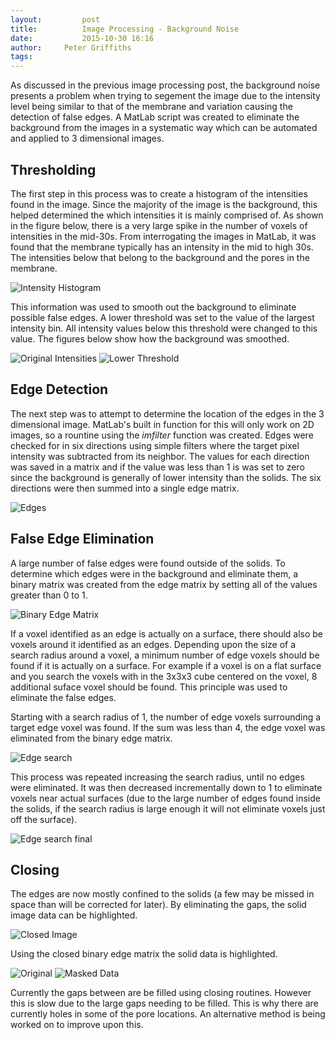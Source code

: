 ```yaml
---
layout:     	post
title:      	Image Processing - Background Noise
date:       	2015-10-30 16:16
author:     Peter Griffiths
tags:         
---
```

As discussed in the previous image processing post, the background noise presents a problem when trying to segement the image due to the intensity level being similar to that of the membrane and variation causing the detection of false edges. A MatLab script was created to eliminate the background from the images in a systematic way which can be automated and applied to 3 dimensional images.

Thresholding
------------

The first step in this process was to create a histogram of the intensities found in the image. Since the majority of the image is the background, this helped determined the which intensities it is mainly comprised of.  As shown in the figure below, there is a very large spike in the number of voxels of intensities in the mid-30s. From interrogating the images in MatLab, it was found that the membrane typically has an intensity in the mid to high 30s. The intensities below that belong to the background and the pores in the membrane. 

![Intensity Histogram](https://github.com/Materials-Informatics-Class-Fall2015/MIC-Microparticle-distribution/blob/gh-pages/img/Image%20Processing/histogram.jpg?raw=true)

This information was used to smooth out the background to eliminate possible false edges. A lower threshold was set to the value of the largest intensity bin. All intensity values below this threshold were changed to this value. The figures below show how the background was smoothed.

![Original Intensities](https://github.com/Materials-Informatics-Class-Fall2015/MIC-Microparticle-distribution/blob/gh-pages/img/Image%20Processing/original.jpg?raw=true) 
![Lower Threshold](https://github.com/Materials-Informatics-Class-Fall2015/MIC-Microparticle-distribution/blob/gh-pages/img/Image%20Processing/thresholded.jpg?raw=true)

Edge Detection
--------------

The next step was to attempt to determine the location of the edges in the 3 dimensional image. MatLab's built in function for this will only work on 2D images, so a rountine using  the *imfilter* function was created. Edges were checked for in six directions using simple filters where the target pixel intensity was subtracted from its neighbor. The values for each direction was saved in a matrix and if the value was less than 1 is was set to zero since the background is generally of lower intensity than the solids. The six directions were then summed into a single edge matrix.

![Edges](https://github.com/Materials-Informatics-Class-Fall2015/MIC-Microparticle-distribution/blob/gh-pages/img/Image%20Processing/edges.jpg?raw=true)

False Edge Elimination
----------------------

A large number of false edges were found outside of the solids. To determine which edges were in the background and eliminate them, a binary matrix was created from the edge matrix by setting all of the values greater than 0 to 1. 

![Binary Edge Matrix](https://github.com/Materials-Informatics-Class-Fall2015/MIC-Microparticle-distribution/blob/gh-pages/img/Image%20Processing/edgesBinary1.jpg?raw=true)

If a voxel identified as an edge is actually on a surface, there should also be voxels around it identified as an edges. Depending upon the size of a search radius around a voxel, a minimum number of edge voxels should be found if it is actually on a surface. For example if a voxel is on a flat surface and you search the voxels with in the 3x3x3 cube centered on the voxel, 8 additional suface voxel should be found. This principle was used to eliminate the false edges.

Starting with a search radius of 1, the number of edge voxels surrounding a target edge voxel was found. If the sum was less than 4, the edge voxel was eliminated from the binary edge matrix.

![Edge search](https://github.com/Materials-Informatics-Class-Fall2015/MIC-Microparticle-distribution/blob/gh-pages/img/Image%20Processing/maskedAverage.jpg?raw=true)

This process was repeated increasing the search radius, until no edges were eliminated. It was then decreased incrementally down to 1 to eliminate voxels near actual surfaces (due to the large number of edges found inside the solids, if the search radius is large enough it will not eliminate voxels just off the surface).

![Edge search final](https://github.com/Materials-Informatics-Class-Fall2015/MIC-Microparticle-distribution/blob/gh-pages/img/Image%20Processing/maskedAverage2.jpg?raw=true)

Closing
-------

The edges are now mostly confined to the solids (a few may be missed in space than will be corrected for later). By eliminating the gaps, the solid image data can be highlighted.

![Closed Image](https://github.com/Materials-Informatics-Class-Fall2015/MIC-Microparticle-distribution/blob/gh-pages/img/Image%20Processing/closed.jpg?raw=true)

Using the closed binary edge matrix the solid data is highlighted.

![Original](https://github.com/Materials-Informatics-Class-Fall2015/MIC-Microparticle-distribution/blob/gh-pages/img/Image%20Processing/contrast.jpg?raw=true)
![Masked Data](https://github.com/Materials-Informatics-Class-Fall2015/MIC-Microparticle-distribution/blob/gh-pages/img/Image%20Processing/contrastMasked.jpg?raw=true)

Currently the gaps between are be filled using closing routines. However this is slow due to the large gaps needing to be filled. This is why there are currently holes in some of the pore locations. An alternative method is being worked on to improve upon this.